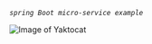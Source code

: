 _`spring Boot micro-service example`_

![Image of Yaktocat](https://octodex.github.com/images/yaktocat.png)
